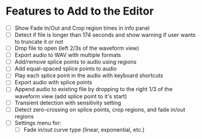 # Features to Add to the Editor

- [ ] Show Fade In/Out and Crop region times in info panel
- [ ] Detect if file is longer than 174 seconds and show warning if user wants to truncate it or not
- [ ] Drop file to open (left 2/3s of the waveform view)
- [ ] Export audio to WAV with multiple formats
- [ ] Add/remove splice points to audio using regions
- [ ] Add equal-spaced splice points to audio
- [ ] Play each splice point in the audio with keyboard shortcuts
- [ ] Export audio with splice points
- [ ] Append audio to existing file by dropping to the right 1/3 of the waveform view (add splice point to it's start)
- [ ] Transient detection with sensitivity setting
- [ ] Detect zero-crossing on splice points, crop regions, and fade in/out regions
- [ ] Settings menu for:
  - [ ]  Fade in/out curve type (linear, exponential, etc.)
